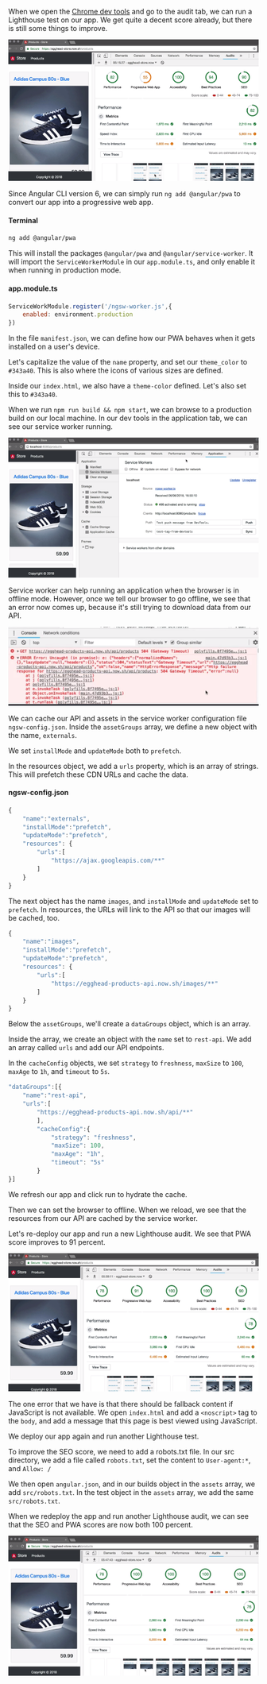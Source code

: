 When we open the [Chrome dev tools](https://egghead.io/browse/tools/chrome-devtools) and go to the audit tab, we can run a Lighthouse test on our app. We get quite a decent score already, but there is still some things to improve.

![Lighthouse](../images/angular-make-a-progressive-web-application-from-an-angular-cli-project-lighthouse.png)

Since Angular CLI version 6, we can simply run `ng add @angular/pwa` to convert our app into a progressive web app. 

#### Terminal
```bash
ng add @angular/pwa
```

This will install the packages `@angular/pwa` and `@angular/service-worker`. It will import the `ServiceWorkerModule` in our `app.module.ts`, and only enable it when running in production mode.

#### app.module.ts
```javascript
ServiceWorkModule.register('/ngsw-worker.js',{
    enabled: environment.production
})
```

In the file `manifest.json`, we can define how our PWA behaves when it gets installed on a user's device. 

Let's capitalize the value of the `name` property, and set our `theme_color` to `#343a40`. This is also where the icons of various sizes are defined.

Inside our `index.html`, we also have a `theme-color` defined. Let's also set this to `#343a40`.

When we run `npm run build && npm start`, we can browse to a production build on our local machine. In our dev tools in the application tab, we can see our service worker running.

![Service Worker running](../images/angular-make-a-progressive-web-application-from-an-angular-cli-project-service-worker.png)

Service worker can help running an application when the browser is in offline mode. However, once we tell our browser to go offline, we see that an error now comes up, because it's still trying to download data from our API.

![Offline error](../images/angular-make-a-progressive-web-application-from-an-angular-cli-project-error.png)

We can cache our API and assets in the service worker configuration file `ngsw-config.json`. Inside the `assetGroups` array, we define a new object with the name, `externals`.

We set `installMode` and `updateMode` both to `prefetch`. 

In the resources object, we add a `urls` property, which is an array of strings. This will prefetch these CDN URLs and cache the data.

#### ngsw-config.json
```javascript
{
    "name":"externals",
    "installMode":"prefetch",
    "updateMode":"prefetch",
    "resources": {
        "urls":[
            "https://ajax.googleapis.com/**"
        ]
    }
}
```

The next object has the name `images`, and `installMode` and `updateMode` set to `prefetch`. In resources, the URLs will link to the API so that our images will be cached, too.

```javascript
{
    "name":"images",
    "installMode":"prefetch",
    "updateMode":"prefetch",
    "resources": {
        "urls":[
            "https://egghead-products-api.now.sh/images/**"
        ]
    }
}
```

Below the `assetGroups`, we'll create a `dataGroups` object, which is an array. 

Inside the array, we create an object with the `name` set to `rest-api`. We add an array called `urls` and add our API endpoints. 

In the `cacheConfig` objects, we set `strategy` to `freshness`, `maxSize` to `100`, `maxAge` to `1h`, and `timeout` to `5s`.

```javascript
"dataGroups":[{
    "name":"rest-api",
    "urls":[
        "https://egghead-products-api.now.sh/api/**"  
        ],
        "cacheConfig":{
            "strategy": "freshness",
            "maxSize": 100,
            "maxAge": "1h",
            "timeout": "5s"
        }
}]
```

We refresh our app and click run to hydrate the cache. 

Then we can set the browser to offline. When we reload, we see that the resources from our API are cached by the service worker. 

Let's re-deploy our app and run a new Lighthouse audit. We see that PWA score improves to 91 percent.

![Improved score](../images/angular-make-a-progressive-web-application-from-an-angular-cli-project-improved-pwa.png)

The one error that we have is that there should be fallback content if JavaScript is not available. We open `index.html` and add a `<noscript>` tag to the `body`, and add a message that this page is best viewed using JavaScript.

We deploy our app again and run another Lighthouse test. 

To improve the SEO score, we need to add a robots.txt file. In our src directory, we add a file called `robots.txt`, set the content to `User-agent:*`, and `Allow: /`

We then open `angular.json`, and in our builds object in the `assets` array, we add `src/robots.txt`. In the test object in the `assets` array, we add the same `src/robots.txt`. 

When we redeploy the app and run another Lighthouse audit, we can see that the SEO and PWA scores are now both 100 percent.

![Lighthouse 100](../images/angular-make-a-progressive-web-application-from-an-angular-cli-project-100.png)